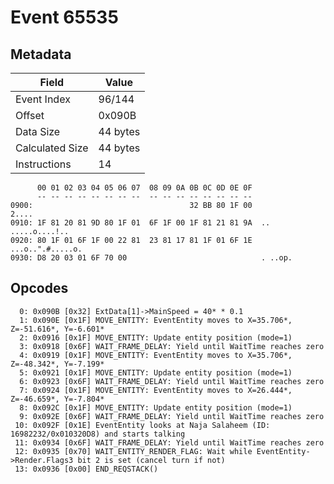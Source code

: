 # Event 65535

## Metadata

| Field           | Value    |
|-----------------|----------|
| Event Index     | 96/144   |
| Offset          | 0x090B   |
| Data Size       | 44 bytes |
| Calculated Size | 44 bytes |
| Instructions    | 14       |

```
      00 01 02 03 04 05 06 07  08 09 0A 0B 0C 0D 0E 0F
      -- -- -- -- -- -- -- --  -- -- -- -- -- -- -- --
0900:                                   32 BB 80 1F 00             2....
0910: 1F 81 20 81 9D 80 1F 01  6F 1F 00 1F 81 21 81 9A  .. .....o....!..
0920: 80 1F 01 6F 1F 00 22 81  23 81 17 81 1F 01 6F 1E  ...o..".#.....o.
0930: D8 20 03 01 6F 70 00                              . ..op.         
```

## Opcodes

```
  0: 0x090B [0x32] ExtData[1]->MainSpeed = 40* * 0.1
  1: 0x090E [0x1F] MOVE_ENTITY: EventEntity moves to X=35.706*, Z=-51.616*, Y=-6.601*
  2: 0x0916 [0x1F] MOVE_ENTITY: Update entity position (mode=1)
  3: 0x0918 [0x6F] WAIT_FRAME_DELAY: Yield until WaitTime reaches zero
  4: 0x0919 [0x1F] MOVE_ENTITY: EventEntity moves to X=35.706*, Z=-48.342*, Y=-7.199*
  5: 0x0921 [0x1F] MOVE_ENTITY: Update entity position (mode=1)
  6: 0x0923 [0x6F] WAIT_FRAME_DELAY: Yield until WaitTime reaches zero
  7: 0x0924 [0x1F] MOVE_ENTITY: EventEntity moves to X=26.444*, Z=-46.659*, Y=-7.804*
  8: 0x092C [0x1F] MOVE_ENTITY: Update entity position (mode=1)
  9: 0x092E [0x6F] WAIT_FRAME_DELAY: Yield until WaitTime reaches zero
 10: 0x092F [0x1E] EventEntity looks at Naja Salaheem (ID: 16982232/0x010320D8) and starts talking
 11: 0x0934 [0x6F] WAIT_FRAME_DELAY: Yield until WaitTime reaches zero
 12: 0x0935 [0x70] WAIT_ENTITY_RENDER_FLAG: Wait while EventEntity->Render.Flags3 bit 2 is set (cancel turn if not)
 13: 0x0936 [0x00] END_REQSTACK()
```

